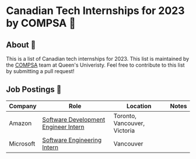 # Canadian Tech Internships for 2023 by COMPSA 👑

## About 🧠

This is a list of Canadian tech internships for 2023. This list is maintained by the [COMPSA](https://compsa.ca) team at Queen's Univeristy. Feel free to contribute to this list by submitting a pull request!

## Job Postings 💼

| Company | Role                                                                                                                             | Location                     | Notes                       |
| ------- | -------------------------------------------------------------------------------------------------------------------------------- | ---------------------------- | --------------------------- |
| Amazon  | [Software Development Engineer Intern](https://www.amazon.jobs/zh/jobs/2114265/software-development-engineer-intern-2023-canada)         | Toronto, Vancouver, Victoria |  |
| Microsoft | [Software Engineering Intern](https://careers.microsoft.com/students/us/en/job/1368428/Software-Engineering-Intern-Opportunities-for-University-Students-Canada) | Vancouver |  |
